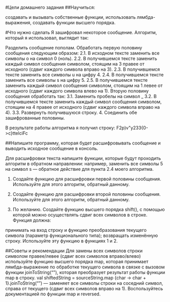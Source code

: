 #Цели домашнего задания
##Научиться:

создавать и вызывать собственные функции,
использовать лямбда-выражения,
создавать функции высшего порядка.


#Что нужно сделать
Я зашифровал некоторое сообщение. Алгоритм, который я использовал, выглядит так: 

Разделить сообщение пополам.
Обработать первую половину сообщения следующим образом:
2.1. В исходном тексте заменить все символы о на символ 0 (ноль).
2.2. В получившемся тексте заменить каждый символ сообщения символом, стоящим на 3 правее от исходного (сдвиг каждого символа вправо на 3).
2.3. В получившемся тексте заменить все символы u на цифру 4.
2.4. В получившемся тексте заменить все символы s на цифру 5.
2.5. В получившемся тексте заменить каждый символ сообщения символом, стоящим на 1 левее от исходного (сдвиг каждого символа влево на 1).
Вторую половину сообщения обработать так:
3.1. Заменить пробелы на символ _
3.2. В получившемся тексте заменить каждый символ сообщения символом, стоящим на 4 правее от исходного (сдвиг каждого символа вправо на 4).
3.3. Развернуть получившуюся строку.
4. Соединить обе зашифрованные половины.


В результате работы алгоритма я получил строку: F2p)v"y233{0->c}ttelciFc

##Напишите программу, которая будет расшифровывать сообщение и выводить исходное сообщение в консоль.

Для расшифровки текста напишите функции, которые будут проходить алгоритм в обратном направлении: например, заменить все символы 5 на символ s — обратное действие для пункта 2.4 моего алгоритма.

1. Создайте функцию для расшифровки первой половины сообщения. Используйте для этого алгоритм, обратный данному.

2. Создайте функцию для расшифровки второй половины сообщения. Используйте для этого алгоритм, обратный данному.

3. По желанию. Создайте функцию высшего порядка shift(), с помощью которой можно осуществлять сдвиг всех символов в строке. Функция должна:

принимать на вход строку и функцию преобразования текущего символа (параметр функционального типа);
возвращать изменённую строку.
Используйте эту функцию в функциях 1 и 2.


##Советы и рекомендации
Для замены всех символов строки символом правее/левее (сдвиг всех символов вправо/влево) используйте функцию высшего порядка map, которая принимает лямбда-выражение по обработке текущего символа в связке с вызовом функции joinToString(“”), которая преобразует результат работы функции map в строку.
val shiftedString = sourceString.map {char -> char + 1}.joinToString(“”) ― заменяет все символы строки на соседний символ, справа от текущего (сдвиг всех символов вправо на 1).
Воспользуйтесь документацией по функции map и reversed. 
